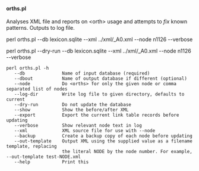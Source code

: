 

#### orths.pl
<a name="orths"></a>

Analyses XML file and reports on &lt;orth&gt; usage and attempts to *fix* known patterns. Outputs to log file.

 perl orths.pl --db lexicon.sqlite --xml ../xml/_A0.xml  --node n1126  --verbose


perl orths.pl --dry-run --db lexicon.sqlite --xml ../xml/_A0.xml  --node n1126  --verbose


    perl orths.pl -h
       --db              Name of input database (required)
       --dbout           Name of output database if different (optional)
       --node            Do <orths> for only the given node or comma separated list of nodes
       --log-dir         Write log file to given directory, defaults to current
       --dry-run         Do not update the database
       --show            Show the before/after XML
       --export          Export the current link table records before updating
       --verbose         Show relevant node text in log
       --xml             XML source file for use with --node
       --backup          Create a backup copy of each node before updating
       --out-template    Output XML using the supplied value as a filename template, replacing
                         the literal NODE by the node number. For example, --out-template test-NODE.xml
       --help            Print this
